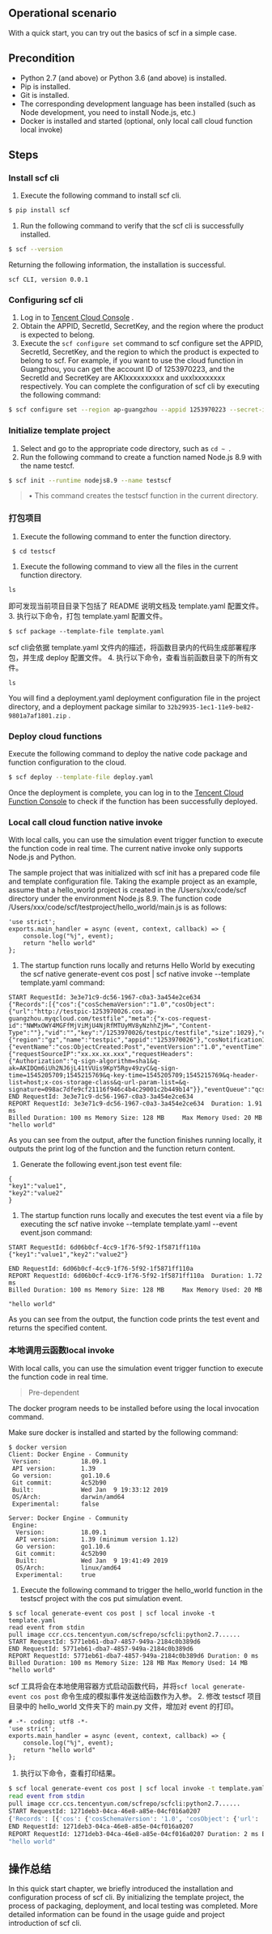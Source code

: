 ## Operational scenario

With a quick start, you can try out the basics of scf in a simple case.

## Precondition

- Python 2.7 (and above) or Python 3.6 (and above) is installed.
- Pip is installed.
- Git is installed.
- The corresponding development language has been installed (such as Node development, you need to install Node.js, etc.)
- Docker is installed and started (optional, only local call cloud function local invoke)

## Steps

### Install scf cli

1. Execute the following command to install scf cli.

```bash
$ pip install scf
```

1. Run the following command to verify that the scf cli is successfully installed.

```bash
$ scf --version
```

Returning the following information, the installation is successful.

```
scf CLI, version 0.0.1
```

### Configuring scf cli

1. Log in to [Tencent Cloud Console](https://console.cloud.tencent.com/) .
2. Obtain the APPID, SecretId, SecretKey, and the region where the product is expected to belong.
3. Execute the `scf configure set` command to scf configure set the APPID, SecretId, SecretKey, and the region to which the product is expected to belong to scf. For example, if you want to use the cloud function in Guangzhou, you can get the account ID of 1253970223, and the SecretId and SecretKey are AKIxxxxxxxxxx and uxxlxxxxxxxx respectively. You can complete the configuration of scf cli by executing the following command:

```bash
$ scf configure set --region ap-guangzhou --appid 1253970223 --secret-id AKIxxxxxxxxxx --secret-key uxxlxxxxxxxx
```

### Initialize template project

1. Select and go to the appropriate code directory, such as `cd ~ `.
2. Run the following command to create a function named Node.js 8.9 with the name testcf.

```bash
$ scf init --runtime nodejs8.9 --name testscf
```

> • This command creates the testscf function in the current directory.

### 打包项目

1. Execute the following command to enter the function directory.

```
 $ cd testscf
```

1. Execute the following command to view all the files in the current function directory.

```
ls
```

即可发现当前项目目录下包括了 README 说明文档及 template.yaml 配置文件。
3. 执行以下命令，打包 template.yaml 配置文件。

```
$ scf package --template-file template.yaml
```

scf cli会依据 template.yaml 文件内的描述，将函数目录内的代码生成部署程序包，并生成 deploy 配置文件。
4. 执行以下命令，查看当前函数目录下的所有文件。

```
ls
```

You will find a deployment.yaml deployment configuration file in the project directory, and a deployment package similar to `32b29935-1ec1-11e9-be82-9801a7af1801.zip` .

### Deploy cloud functions

Execute the following command to deploy the native code package and function configuration to the cloud.

```bash
$ scf deploy --template-file deploy.yaml 
```

Once the deployment is complete, you can log in to the [Tencent Cloud Function Console](https://console.cloud.tencent.com/scf) to check if the function has been successfully deployed.

### Local call cloud function native invoke

With local calls, you can use the simulation event trigger function to execute the function code in real time. The current native invoke only supports Node.js and Python.

The sample project that was initialized with scf init has a prepared code file and template configuration file. Taking the example project as an example, assume that a hello_world project is created in the /Users/xxx/code/scf directory under the environment Node.js 8.9. The function code /Users/xxx/code/scf/testproject/hello_world/main.js is as follows:

```
'use strict';
exports.main_handler = async (event, context, callback) => {
    console.log("%j", event);
    return "hello world"
};
```

1. The startup function runs locally and returns Hello World by executing the scf native generate-event cos post | scf native invoke --template template.yaml command:

```
START RequestId: 3e3e71c9-dc56-1967-c0a3-3a454e2ce634
{"Records":[{"cos":{"cosSchemaVersion":"1.0","cosObject":{"url":"http://testpic-1253970026.cos.ap-guangzhou.myqcloud.com/testfile","meta":{"x-cos-request-id":"NWMxOWY4MGFfMjViMjU4NjRfMTUyMV8yNzhhZjM=","Content-Type":""},"vid":"","key":"/1253970026/testpic/testfile","size":1029},"cosBucket":{"region":"gz","name":"testpic","appid":"1253970026"},"cosNotificationId":"unkown"},"event":{"eventName":"cos:ObjectCreated:Post","eventVersion":"1.0","eventTime":1545205770,"eventSource":"qcs::cos","requestParameters":{"requestSourceIP":"xx.xx.xx.xxx","requestHeaders":{"Authorization":"q-sign-algorithm=sha1&q-ak=AKIDQm6iUh2NJ6jL41tVUis9KpY5Rgv49zyC&q-sign-time=1545205709;1545215769&q-key-time=1545205709;1545215769&q-header-list=host;x-cos-storage-class&q-url-param-list=&q-signature=098ac7dfe9cf21116f946c4b4c29001c2b449b14"}},"eventQueue":"qcs:0:lambda:cd:appid/1253970026:default.printevent.$LATEST","reservedInfo":"","reqid":179398952}}]}
END RequestId: 3e3e71c9-dc56-1967-c0a3-3a454e2ce634
REPORT RequestId: 3e3e71c9-dc56-1967-c0a3-3a454e2ce634  Duration: 1.91 ms
Billed Duration: 100 ms Memory Size: 128 MB     Max Memory Used: 20 MB
"hello world"
```

As you can see from the output, after the function finishes running locally, it outputs the print log of the function and the function return content.

1. Generate the following event.json test event file:

```
{
"key1":"value1",
"key2":"value2"
}
```

1. The startup function runs locally and executes the test event via a file by executing the scf native invoke --template template.yaml --event event.json command:

```
START RequestId: 6d06b0cf-4cc9-1f76-5f92-1f5871ff110a
{"key1":"value1","key2":"value2"}

END RequestId: 6d06b0cf-4cc9-1f76-5f92-1f5871ff110a
REPORT RequestId: 6d06b0cf-4cc9-1f76-5f92-1f5871ff110a  Duration: 1.72 ms
Billed Duration: 100 ms Memory Size: 128 MB     Max Memory Used: 20 MB

"hello world"
```

As you can see from the output, the function code prints the test event and returns the specified content.

### 本地调用云函数local invoke

With local calls, you can use the simulation event trigger function to execute the function code in real time.

> Pre-dependent

The docker program needs to be installed before using the local invocation command.

Make sure docker is installed and started by the following command:

```
$ docker version
Client: Docker Engine - Community
 Version:           18.09.1
 API version:       1.39
 Go version:        go1.10.6
 Git commit:        4c52b90
 Built:             Wed Jan  9 19:33:12 2019
 OS/Arch:           darwin/amd64
 Experimental:      false

Server: Docker Engine - Community
 Engine:
  Version:          18.09.1
  API version:      1.39 (minimum version 1.12)
  Go version:       go1.10.6
  Git commit:       4c52b90
  Built:            Wed Jan  9 19:41:49 2019
  OS/Arch:          linux/amd64
  Experimental:     true

```

1. Execute the following command to trigger the hello_world function in the testscf project with the cos put simulation event.

```
$ scf local generate-event cos post | scf local invoke -t template.yaml
read event from stdin
pull image ccr.ccs.tencentyun.com/scfrepo/scfcli:python2.7......
START RequestId: 5771eb61-dba7-4857-949a-2184c0b389d6
END RequestId: 5771eb61-dba7-4857-949a-2184c0b389d6
REPORT RequestId: 5771eb61-dba7-4857-949a-2184c0b389d6 Duration: 0 ms Billed Duration: 100 ms Memory Size: 128 MB Max Memory Used: 14 MB
"hello world"
```

scf 工具将会在本地使用容器方式启动函数代码，并将`scf local generate-event cos post` 命令生成的模拟事件发送给函数作为入参。
2. 修改 testscf 项目目录中的 hello_world 文件夹下的 main.py 文件，增加对 event 的打印。

```
# -*- coding: utf8 -*-
'use strict';
exports.main_handler = async (event, context, callback) => {
    console.log("%j", event);
    return "hello world"
};
```

1. 执行以下命令，查看打印结果。

```bash
$ scf local generate-event cos post | scf local invoke -t template.yaml
read event from stdin
pull image ccr.ccs.tencentyun.com/scfrepo/scfcli:python2.7......
START RequestId: 1271deb3-04ca-46e8-a85e-04cf016a0207
{'Records': [{'cos': {'cosSchemaVersion': '1.0', 'cosObject': {'url': 'http://testpic-1253970026.cos.ap-guangzhou.myqcloud.com/testfile', 'meta': {'x-cos-request-id': 'NWMxOWY4MGFfMjViMjU4NjRfMTUyMV8yNzhhZjM=', 'Content-Type': ''}, 'vid': '', 'key': '/1253970026/testpic/testfile', 'size': 1029}, 'cosBucket': {'region': 'gz', 'name': 'testpic', 'appid': '1253970026'}, 'cosNotificationId': 'unkown'}, 'event': {'eventVersion': '1.0', 'eventName': 'cos:ObjectCreated:Post', 'eventTime': 1545205770, 'eventSource': 'qcs::cos', 'requestParameters': {'requestSourceIP': '59.37.125.38', 'requestHeaders': {'Authorization': 'q-sign-algorithm=sha1&q-ak=AKIDQm6iUh2NJ6jL41tVUis9KpY5Rgv49zyC&q-sign-time=1545205709;1545215769&q-key-time=1545205709;1545215769&q-header-list=host;x-cos-storage-class&q-url-param-list=&q-signature=098ac7dfe9cf21116f946c4b4c29001c2b449b14'}}, 'eventQueue': 'qcs:0:lambda:cd:appid/1253970026:default.printevent.$LATEST', 'reservedInfo': '', 'reqid': 179398952}}]}
END RequestId: 1271deb3-04ca-46e8-a85e-04cf016a0207
REPORT RequestId: 1271deb3-04ca-46e8-a85e-04cf016a0207 Duration: 2 ms Billed Duration: 100 ms Memory Size: 128 MB Max Memory Used: 14 MB
"hello world"
```

## 操作总结

In this quick start chapter, we briefly introduced the installation and configuration process of scf cli. By initializing the template project, the process of packaging, deployment, and local testing was completed. More detailed information can be found in the usage guide and project introduction of scf cli.
